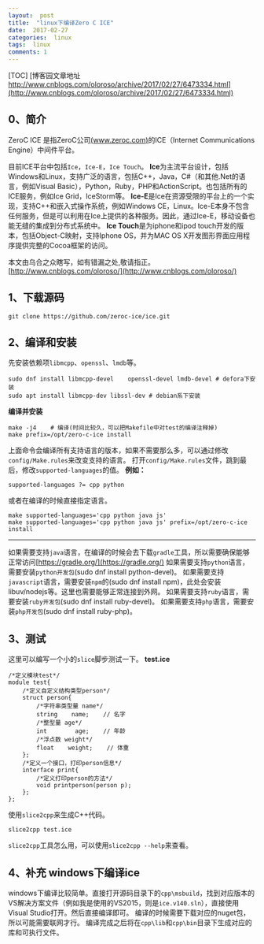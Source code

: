```yaml
---
layout:  post
title:  "linux下编译Zero C ICE"
date:  2017-02-27
categories:  linux
tags:  linux
comments: 1
---
```


[TOC]
[博客园文章地址 http://www.cnblogs.com/oloroso/archive/2017/02/27/6473334.html](http://www.cnblogs.com/oloroso/archive/2017/02/27/6473334.html)
## 0、简介
ZeroC ICE 是指ZeroC公司[(www.zeroc.com)](www.zeroc.com)的ICE（Internet Communications Engine）中间件平台。

目前ICE平台中包括`Ice`，`Ice-E`，`Ice Touch`。
**Ice**为主流平台设计，包括Windows和Linux，支持广泛的语言，包括C++，Java，C#（和其他.Net的语言，例如Visual Basic），Python，Ruby，PHP和ActionScript。也包括所有的ICE服务，例如Ice Grid，IceStorm等。
**Ice-E**是Ice在资源受限的平台上的一个实现，支持C++和嵌入式操作系统，例如Windows CE，Linux。Ice-E本身不包含任何服务，但是可以利用在Ice上提供的各种服务。因此，通过Ice-E，移动设备也能无缝的集成到分布式系统中。
**Ice Touch**是为iphone和ipod touch开发的版本，包括Object-C映射，支持Iphone OS，并为MAC OS X开发图形界面应用程序提供完整的Cocoa框架的访问。

本文由乌合之众瞎写，如有错漏之处,敬请指正。[http://www.cnblogs.com/oloroso/](http://www.cnblogs.com/oloroso/)

## 1、下载源码


```shell
git clone https://github.com/zeroc-ice/ice.git
```

## 2、编译和安装
先安装依赖项`libmcpp`、`openssl`、`lmdb`等。
```shell
sudo dnf install libmcpp-devel    openssl-devel lmdb-devel # defora下安装
sudo apt install libmcpp-dev libssl-dev # debian系下安装
```

**编译并安装**
```shell
make -j4    # 编译(时间比较久，可以把Makefile中对test的编译注释掉)
make prefix=/opt/zero-c-ice install
```
上面命令会编译所有支持语言的版本，如果不需要那么多，可以通过修改`config/Make.rules`来改变支持的语言。
打开`config/Make.rules`文件，跳到最后，修改`supported-languages`的值。
**例如：**
```shell
supported-languages ?= cpp python
```
或者在编译的时候直接指定语言。
```shell
make supported-languages='cpp python java js'
make supported-languages='cpp python java js' prefix=/opt/zero-c-ice install
```
----
如果需要支持`java`语言，在编译的时候会去下载`gradle`工具，所以需要确保能够正常访问[https://gradle.org/](https://gradle.org/)
如果需要支持`python`语言，需要安装`python开发包`(sudo dnf install python-devel)。
如果需要支持`javascript`语言，需要安装`npm`的(sudo dnf install npm)，此处会安装libuv/nodejs等。这里也需要能够正常连接到外网。
如果需要支持`ruby`语言，需要安装`ruby开发包`(sudo dnf install ruby-devel)。
如果需要支持`php`语言，需要安装`php开发包`(sudo dnf install ruby-php)。

## 3、测试
这里可以编写一个小的`slice`脚步测试一下。
**test.ice**
```ice
/*定义模块test*/
module test{
    /*定义自定义结构类型person*/
    struct person{
        /*字符串类型量 name*/
        string    name;    // 名字
        /*整型量 age*/
        int        age;    // 年龄
        /*浮点数 weight*/
        float    weight;    // 体重
    };
    /*定义一个接口，打印person信息*/
    interface print{
        /*定义打印person的方法*/
        void printperson(person p);
    };
};
```
使用`slice2cpp`来生成C++代码。
```shell
slice2cpp test.ice
```
`slice2cpp`工具怎么用，可以使用`slice2cpp --help`来查看。

## 4、补充 windows下编译ice
windows下编译比较简单。直接打开源码目录下的`cpp\msbuild`，找到对应版本的VS解决方案文件（例如我是使用的VS2015，则是`ice.v140.sln`），直接使用Visual Studio打开。然后直接编译即可。
编译的时候需要下载对应的nuget包，所以可能需要联网才行。
编译完成之后将在`cpp\lib`和`cpp\bin`目录下生成对应的库和可执行文件。